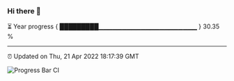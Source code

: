 ### Hi there 👋

⏳ Year progress { █████████▁▁▁▁▁▁▁▁▁▁▁▁▁▁▁▁▁▁▁▁▁ } 30.35 %

---

⏰ Updated on Thu, 21 Apr 2022 18:17:39 GMT

![Progress Bar CI](https://github.com/liununu/liununu/workflows/Progress%20Bar%20CI/badge.svg)
